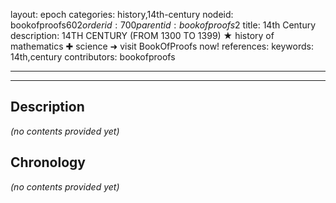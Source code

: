 layout: epoch
categories: history,14th-century
nodeid: bookofproofs$602
orderid: 700
parentid: bookofproofs$2
title: 14th Century
description: 14TH CENTURY (FROM 1300 TO 1399) ★ history of mathematics ✚ science ➜ visit BookOfProofs now!
references: 
keywords: 14th,century
contributors: bookofproofs

---


---
## Description 
_(no contents provided yet)_

## Chronology
_(no contents provided yet)_